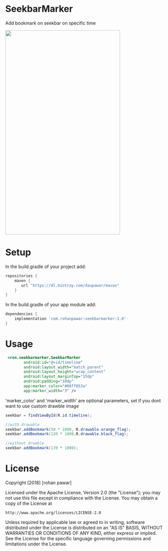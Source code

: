 # SeekbarMarker
Add bookmark on seekbar on specific time

 <img src="https://github.com/daupawar/SeekbarMarker/blob/master/bunny.gif" width="360" height="640">

# Setup

In the build.gradle of your project add:

```gradle
repositories {
    maven {
       url "https://dl.bintray.com/daupawar/maven"
    }
}
```

In the build.gradle of your app module add:

```gradle
dependencies {
    implementation 'com.rohanpawar:seekbarmarker:1.0'
}
```

# Usage
```xml
 <ron.seekbarmarker.SeekbarMarker
        android:id="@+id/timeline"
        android:layout_width="match_parent"
        android:layout_height="wrap_content"
        android:layout_marginTop="15dp"
        android:padding="10dp"
        app:marker_color="#88ff053a"
        app:marker_width="3" />
```
'marker_color' and 'marker_width' are optional parameters, set if you dont want to use custom drawble image

```java
seekbar = findViewById(R.id.timeline);

//with drawable
seekbar.addBookmark(50 * 1000, R.drawable.orange_flag);
seekbar.addBookmark(120 * 1000,R.drawable.black_flag);

//without drwable
seekbar.addBookmark(170 * 1000);
```

# License
Copyright [2018] [rohan pawar]

Licensed under the Apache License, Version 2.0 (the "License");
you may not use this file except in compliance with the License.
You may obtain a copy of the License at

    http://www.apache.org/licenses/LICENSE-2.0

Unless required by applicable law or agreed to in writing, software
distributed under the License is distributed on an "AS IS" BASIS,
WITHOUT WARRANTIES OR CONDITIONS OF ANY KIND, either express or implied.
See the License for the specific language governing permissions and
limitations under the License.
